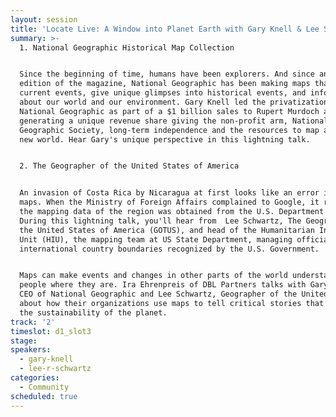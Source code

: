 ```yaml
---
layout: session
title: 'Locate Live: A Window into Planet Earth with Gary Knell & Lee Schwartz'
summary: >-
  1. National Geographic Historical Map Collection  


  Since the beginning of time, humans have been explorers. And since an 1889
  edition of the magazine, National Geographic has been making maps that tell of
  current events, give unique glimpses into historical events, and inform us
  about our world and our environment. Gary Knell led the privatization of
  National Geographic as part of a $1 billion sales to Rupert Murdoch at Fox,
  generating a unique revenue share giving the non-profit arm, National
  Geographic Society, long-term independence and the resources to map a whole
  new world. Hear Gary's unique perspective in this lightning talk. 


  2. The Geographer of the United States of America 


  An invasion of Costa Rica by Nicaragua at first looks like an error in Google
  maps. When the Ministry of Foreign Affairs complained to Google, it revealed
  the mapping data of the region was obtained from the U.S. Department of State.
  During this lightning talk, you'll hear from  Lee Schwartz, The Geographer of
  the United States of America (GOTUS), and head of the Humanitarian Information
  Unit (HIU), the mapping team at US State Department, managing official
  international country boundaries recognized by the U.S. Government. 


  Maps can make events and changes in other parts of the world understandable to
  people where they are. Ira Ehrenpreis of DBL Partners talks with Gary Knell,
  CEO of National Geographic and Lee Schwartz, Geographer of the United States
  about how their organizations use maps to tell critical stories that affect
  the sustainability of the planet.
track: '2'
timeslot: d1_slot3
stage:
speakers:
  - gary-knell
  - lee-r-schwartz
categories:
  - Community
scheduled: true
---
```


